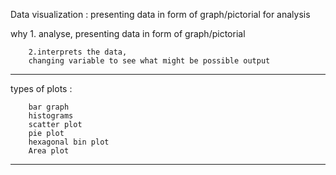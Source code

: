Data visualization : presenting data in form of graph/pictorial for analysis

why
        1. analyse, presenting data in form of graph/pictorial

        2.interprets the data, 
        changing variable to see what might be possible output
---

types of plots : 

        bar graph 
        histograms
        scatter plot
        pie plot 
        hexagonal bin plot
        Area plot 

---


